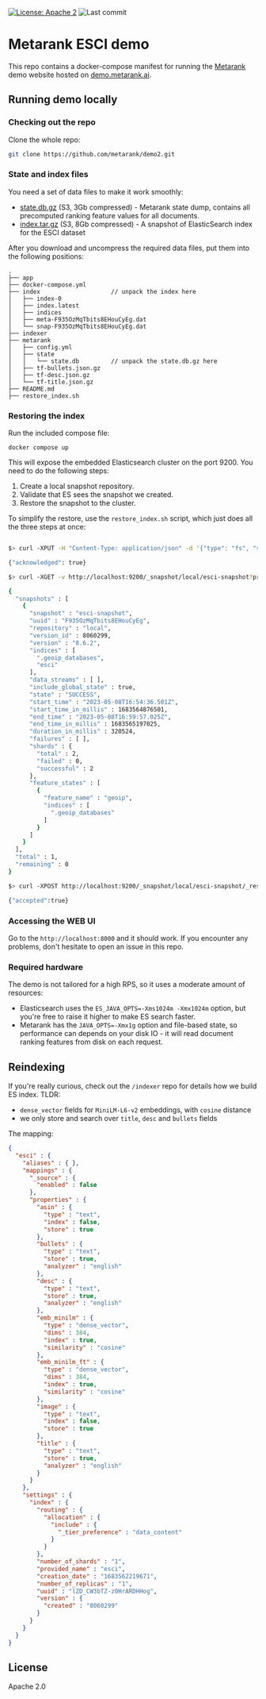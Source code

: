 [![License: Apache 2](https://img.shields.io/badge/License-Apache2-green.svg)](https://opensource.org/licenses/Apache-2.0)
![Last commit](https://img.shields.io/github/last-commit/metarank/demo2)

# Metarank ESCI demo

This repo contains a docker-compose manifest for running the [Metarank](https://github.com/metarank/metarank) demo website
hosted on [demo.metarank.ai](https://demo.metarank.ai).

## Running demo locally

### Checking out the repo

Clone the whole repo:
```bash
git clone https://github.com/metarank/demo2.git
```

### State and index files

You need a set of data files to make it work smoothly:
* [state.db.gz](https://metarank-demo.s3.amazonaws.com/state.db.gz) (S3, 3Gb compressed) - Metarank state dump, contains all precomputed ranking feature values
for all documents.
* [index.tar.gz](https://metarank-demo.s3.amazonaws.com/index.tar.gz) (S3, 8Gb compressed) - A snapshot of ElasticSearch index for the ESCI dataset

After you download and uncompress the required data files, put them into the following positions:
```
.
├── app
├── docker-compose.yml
├── index                    // unpack the index here
│   ├── index-0
│   ├── index.latest
│   ├── indices
│   ├── meta-F935OzMqTbits8EHouCyEg.dat
│   └── snap-F935OzMqTbits8EHouCyEg.dat
├── indexer
├── metarank
│   ├── config.yml
│   ├── state
│   │   └── state.db         // unpack the state.db.gz here
│   ├── tf-bullets.json.gz
│   ├── tf-desc.json.gz
│   └── tf-title.json.gz
├── README.md
├── restore_index.sh

```

### Restoring the index

Run the included compose file:
```
docker compose up
```

This will expose the embedded Elasticsearch cluster on the port 9200. You need to do the following steps:
1. Create a local snapshot repository.
2. Validate that ES sees the snapshot we created.
3. Restore the snapshot to the cluster.

To simplify the restore, use the `restore_index.sh` script, which just does all the three steps at once:
```bash

$> curl -XPUT -H "Content-Type: application/json" -d '{"type": "fs", "settings": {"location": "/index"}}' http://localhost:9200/_snapshot/local

{"acknowledged": true}

$> curl -XGET -v http://localhost:9200/_snapshot/local/esci-snapshot?pretty

{
  "snapshots" : [
    {
      "snapshot" : "esci-snapshot",
      "uuid" : "F935OzMqTbits8EHouCyEg",
      "repository" : "local",
      "version_id" : 8060299,
      "version" : "8.6.2",
      "indices" : [
        ".geoip_databases",
        "esci"
      ],
      "data_streams" : [ ],
      "include_global_state" : true,
      "state" : "SUCCESS",
      "start_time" : "2023-05-08T16:54:36.501Z",
      "start_time_in_millis" : 1683564876501,
      "end_time" : "2023-05-08T16:59:57.025Z",
      "end_time_in_millis" : 1683565197025,
      "duration_in_millis" : 320524,
      "failures" : [ ],
      "shards" : {
        "total" : 2,
        "failed" : 0,
        "successful" : 2
      },
      "feature_states" : [
        {
          "feature_name" : "geoip",
          "indices" : [
            ".geoip_databases"
          ]
        }
      ]
    }
  ],
  "total" : 1,
  "remaining" : 0
}

$> curl -XPOST http://localhost:9200/_snapshot/local/esci-snapshot/_restore

{"accepted":true}

```

### Accessing the WEB UI

Go to the `http://localhost:8000` and it should work. If you encounter any problems, don't hesitate to open an issue in this repo.

### Required hardware

The demo is not tailored for a high RPS, so it uses a moderate amount of resources:
* Elasticsearch uses the `ES_JAVA_OPTS=-Xms1024m -Xmx1024m` option, but you're free to raise it higher to make ES search faster.
* Metarank has the `JAVA_OPTS=-Xmx1g` option and file-based state, so performance can depends on your disk IO - it will read document ranking features from disk on each request.


## Reindexing

If you're really curious, check out the `/indexer` repo for details how we build ES index. TLDR:
* `dense_vector` fields for `MiniLM-L6-v2` embeddings, with `cosine` distance
* we only store and search over `title`, `desc` and `bullets` fields

The mapping:

```json
{
  "esci" : {
    "aliases" : { },
    "mappings" : {
      "_source" : {
        "enabled" : false
      },
      "properties" : {
        "asin" : {
          "type" : "text",
          "index" : false,
          "store" : true
        },
        "bullets" : {
          "type" : "text",
          "store" : true,
          "analyzer" : "english"
        },
        "desc" : {
          "type" : "text",
          "store" : true,
          "analyzer" : "english"
        },
        "emb_minilm" : {
          "type" : "dense_vector",
          "dims" : 384,
          "index" : true,
          "similarity" : "cosine"
        },
        "emb_minilm_ft" : {
          "type" : "dense_vector",
          "dims" : 384,
          "index" : true,
          "similarity" : "cosine"
        },
        "image" : {
          "type" : "text",
          "index" : false,
          "store" : true
        },
        "title" : {
          "type" : "text",
          "store" : true,
          "analyzer" : "english"
        }
      }
    },
    "settings" : {
      "index" : {
        "routing" : {
          "allocation" : {
            "include" : {
              "_tier_preference" : "data_content"
            }
          }
        },
        "number_of_shards" : "1",
        "provided_name" : "esci",
        "creation_date" : "1683562219671",
        "number_of_replicas" : "1",
        "uuid" : "lZD_CW3bTZ-z0HrARDHHog",
        "version" : {
          "created" : "8060299"
        }
      }
    }
  }
}

```

## License

Apache 2.0